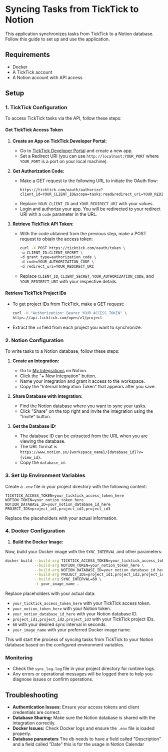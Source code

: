 
# Syncing Tasks from TickTick to Notion

This application synchronizes tasks from TickTick to a Notion database. Follow this guide to set up and use the application.

## Requirements

- Docker
- A TickTick account
- A Notion account with API access

## Setup

### 1. TickTick Configuration

To access TickTick tasks via the API, follow these steps:

#### Get TickTick Access Token

1. **Create an App on TickTick Developer Portal:**
   - Go to [TickTick Developer Portal](https://developer.ticktick.com/docs#/openapi) and create a new app.
   - Set a Redirect URI (you can use `http://localhost:YOUR_PORT` where `YOUR_PORT` is a port on your local machine).

2. **Get Authorization Code:**
   - Make a GET request to the following URL to initiate the OAuth flow:
     ```
     https://ticktick.com/oauth/authorize?client_id=YOUR_CLIENT_ID&scope=tasks:read&redirect_uri=YOUR_REDIRECT_URI&response_type=code
     ```
   - Replace `YOUR_CLIENT_ID` and `YOUR_REDIRECT_URI` with your values.
   - Login and authorize your app. You will be redirected to your redirect URI with a `code` parameter in the URL.

3. **Retrieve TickTick API Token:**
   - With the code obtained from the previous step, make a POST request to obtain the access token:
     ```bash
     curl -X POST https://ticktick.com/oauth/token \
     -u CLIENT_ID:CLIENT_SECRET \
     -d grant_type=authorization_code \
     -d code=YOUR_AUTHORIZATION_CODE \
     -d redirect_uri=YOUR_REDIRECT_URI
     ```
   - Replace `CLIENT_ID`, `CLIENT_SECRET`, `YOUR_AUTHORIZATION_CODE`, and `YOUR_REDIRECT_URI` with your respective details.

#### Retrieve TickTick Project IDs

- To get project IDs from TickTick, make a GET request:
  ```bash
  curl -H "Authorization: Bearer YOUR_ACCESS_TOKEN" \
  https://api.ticktick.com/open/v1/project
  ```
- Extract the `id` field from each project you want to synchronize.

### 2. Notion Configuration

To write tasks to a Notion database, follow these steps:

1. **Create an Integration:**
   - Go to [My Integrations](https://www.notion.so/my-integrations) on Notion.
   - Click the "+ New Integration" button.
   - Name your integration and grant it access to the workspace.
   - Copy the "Internal Integration Token" that appears after you save.

2. **Share Database with Integration:**
   - Find the Notion database where you want to sync your tasks.
   - Click "Share" on the top right and invite the integration using the "Invite" button.

3. **Get the Database ID:**
   - The database ID can be extracted from the URL when you are viewing the database.
   - The URL format is `https://www.notion.so/{workspace_name}/{database_id}?v={view_id}`.
   - Copy the `database_id`.

### 3. Set Up Environment Variables

Create a `.env` file in your project directory with the following content:

```plaintext
TICKTICK_ACCESS_TOKEN=your_ticktick_access_token_here
NOTION_TOKEN=your_notion_token_here
NOTION_DATABASE_ID=your_notion_database_id_here
PROJECT_IDS=project_id1,project_id2,project_id3
```

Replace the placeholders with your actual information.

### 4. Docker Configuration

1. **Build the Docker Image:**


Now, build your Docker image with the `SYNC_INTERVAL` and other parameters:

```bash
docker build --build-arg TICKTICK_ACCESS_TOKEN=your_ticktick_access_token_here \
             --build-arg NOTION_TOKEN=your_notion_token_here \
             --build-arg NOTION_DATABASE_ID=your_notion_database_id_here \
             --build-arg PROJECT_IDS=project_id1,project_id2,project_id3 \
             --build-arg SYNC_INTERVAL=60 \
             -t your_image_name .
```

Replace placeholders with your actual data:
- `your_ticktick_access_token_here` with your TickTick access token.
- `your_notion_token_here` with your Notion token.
- `your_notion_database_id_here` with your Notion database ID.
- `project_id1,project_id2,project_id3` with your TickTick project IDs.
- `60` with your desired sync interval in seconds.
- `your_image_name` with your preferred Docker image name.


This will start the process of syncing tasks from TickTick to your Notion database based on the configured environment variables.

### Monitoring

- Check the `sync_log.log` file in your project directory for runtime logs.
- Any errors or operational messages will be logged there to help you diagnose issues or confirm operations.


## Troubleshooting

- **Authentication Issues:** Ensure your access tokens and client credentials are correct.
- **Database Sharing:** Make sure the Notion database is shared with the integration correctly.
- **Docker Issues:** Check Docker logs and ensure the `.env` file is loaded properly.
- **Database parameters** The db needs to have a field called "Description" and a field called "Date" this is for the usage in Notion Calendar

